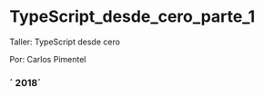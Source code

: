 # TypeScript_desde_cero_parte_1

Taller: TypeScript desde cero 

Por:  Carlos Pimentel

### ´<Dev Bga> 2018´
